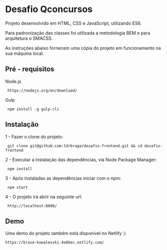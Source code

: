# Desafio Qconcursos

Projeto desenvolvido em HTML, CSS e JavaScript, utilizando ES6.

Para padronização das classes foi utilizada a metodologia BEM e para arquitetura o SMACSS.

As instruções abaixo fornecem uma cópia do projeto em funcionamento na sua máquina local.

## Pré - requisitos

Node.js

`` 
https://nodejs.org/en/download/
`` 

Gulp

`` 
npm install -g gulp-cli
`` 

## Instalação

1 - Fazer o clone do projeto:

`` 
git clone git@github.com:ldrbraga/desafio-frontend.git && cd desafio-frontend
`` 

2 - Executar a instalação das dependências, via Node Package Manager:

`` 
npm install 
`` 

3 - Após instaladas as dependências iniciar com o npm: 

`` 
npm start
`` 

4 - O projeto irá abrir na seguinte url:

`` 
http://localhost:8000/
`` 

## Demo 

Uma demo do projeto também está disponível no Netlify :)

``
https://brave-kowalevski-4e6bec.netlify.com/
`` 